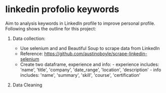 # linkedin profolio keywords


Aim to analysis keywords in LinkedIn profile to improve personal profile. Following shows the outline for this project:
1. Data collection:
    - Use selenium and and Beautiful Soup to scrape data from LinkedIn
    - Reference: https://github.com/austinoboyle/scrape-linkedin-selenium
    - Create two dataframe, experience and info:
          - experience includes: 'name', 'title', 'company', 'date_range', 'location', 'description'
          - info includes: 'name', 'summary', 'skill', 'course', 'certification'

2. Data Cleaning

  
